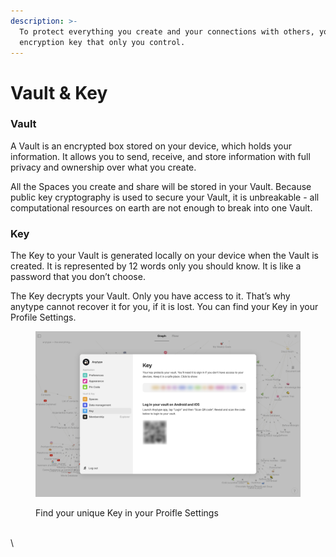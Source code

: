 ```yaml
---
description: >-
  To protect everything you create and your connections with others, you have an
  encryption key that only you control.
---
```


# Vault & Key

### Vault

A Vault is an encrypted box stored on your device, which holds your information. It allows you to send, receive, and store information with full privacy and ownership over what you create.&#x20;

All the Spaces you create and share will be stored in your Vault. Because public key cryptography is used to secure your Vault, it is unbreakable - all computational resources on earth are not enough to break into one Vault.

### Key

The Key to your Vault is generated locally on your device when the Vault is created. It is represented by 12 words only you should know. It is like a password that you don’t choose.&#x20;

The Key decrypts your Vault. Only you have access to it. That’s why anytype cannot recover it for you, if it is lost. You can find your Key in your Profile Settings.&#x20;

<figure><img src="../.gitbook/assets/Screenshot 2024-04-26 at 06.45.43.png" alt="Anytype Encrypted Recovery Key"><figcaption><p>Find your unique Key in your Proifle Settings</p></figcaption></figure>



\
\
